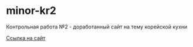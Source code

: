 # minor-kr2
Контрольная работа №2 - доработанный сайт на тему корейской кухни

[Ссылка на сайт](https://annezi.github.io/minor-kr2/)

